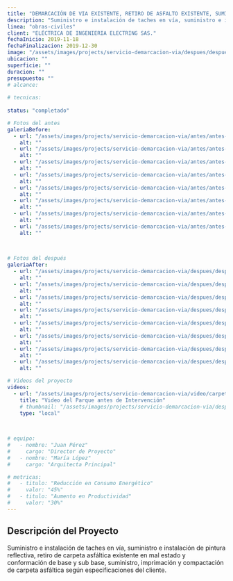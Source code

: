 ```yaml
---
title: "DEMARCACIÓN DE VIA EXISTENTE, RETIRO DE ASFALTO EXISTENTE, SUMINISTRO Y COMPACTACIÓN DE CARPETA ASFALTICA PARA LA PLANTA DE ECOPETROL EN CARTAGENA MUELLE FLUVIAL."
description: "Suministro e instalación de taches en vía, suministro e instalación de pintura reflectiva"
linea: "obras-civiles"
client: "ELÉCTRICA DE INGENIERIA ELECTRING SAS."
fechaInicio: 2019-11-18
fechaFinalizacion: 2019-12-30
image: "/assets/images/projects/servicio-demarcacion-via/despues/despues-carpeta-asfaltica_008.webp"
ubicacion: ""
superficie: ""
duracion: ""
presupuesto: ""
# alcance:
  
# tecnicas:
  
status: "completado"

# Fotos del antes
galeriaBefore:
  - url: "/assets/images/projects/servicio-demarcacion-via/antes/antes-carpeta-asfaltica_001.webp"
    alt: ""
  - url: "/assets/images/projects/servicio-demarcacion-via/antes/antes-carpeta-asfaltica_002.webp"
    alt: ""
  - url: "/assets/images/projects/servicio-demarcacion-via/antes/antes-carpeta-asfaltica_003.webp"
    alt: ""
  - url: "/assets/images/projects/servicio-demarcacion-via/antes/antes-carpeta-asfaltica_004.webp"
    alt: ""
  - url: "/assets/images/projects/servicio-demarcacion-via/antes/antes-carpeta-asfaltica_005.webp"
    alt: ""
  - url: "/assets/images/projects/servicio-demarcacion-via/antes/antes-carpeta-asfaltica_006.webp"
    alt: ""
  - url: "/assets/images/projects/servicio-demarcacion-via/antes/antes-carpeta-asfaltica_007.webp"
    alt: ""
  - url: "/assets/images/projects/servicio-demarcacion-via/antes/antes-carpeta-asfaltica_008.webp"
    alt: ""
   
  

# Fotos del después
galeriaAfter:
  - url: "/assets/images/projects/servicio-demarcacion-via/despues/despues-carpeta-asfaltica_001.webp"
    alt: ""
  - url: "/assets/images/projects/servicio-demarcacion-via/despues/despues-carpeta-asfaltica_002.webp"
    alt: ""
  - url: "/assets/images/projects/servicio-demarcacion-via/despues/despues-carpeta-asfaltica_003.webp"
    alt: ""
  - url: "/assets/images/projects/servicio-demarcacion-via/despues/despues-carpeta-asfaltica_004.webp"
    alt: ""
  - url: "/assets/images/projects/servicio-demarcacion-via/despues/despues-carpeta-asfaltica_005.webp"
    alt: ""
  - url: "/assets/images/projects/servicio-demarcacion-via/despues/despues-carpeta-asfaltica_006.webp"
    alt: ""
  - url: "/assets/images/projects/servicio-demarcacion-via/despues/despues-carpeta-asfaltica_007.webp"
    alt: ""
  - url: "/assets/images/projects/servicio-demarcacion-via/despues/despues-carpeta-asfaltica_008.webp"
    alt: ""

# Videos del proyecto
videos:
  - url: "/assets/images/projects/servicio-demarcacion-via/video/carpeta-asfaltica.mp4"
    title: "Video del Parque antes de Intervención"
    # thumbnail: "/assets/images/projects/servicio-demarcacion-via/despues/despues-carpeta-asfaltica_002.webp"
    type: "local"
  
 

# equipo:
#   - nombre: "Juan Pérez"
#     cargo: "Director de Proyecto"
#   - nombre: "María López"
#     cargo: "Arquitecta Principal"

# metricas:
#   - titulo: "Reducción en Consumo Energético"
#     valor: "45%"
#   - titulo: "Aumento en Productividad"
#     valor: "30%"
---
```


## Descripción del Proyecto

Suministro e instalación de taches en vía, suministro e instalación de pintura reflectiva, retiro de carpeta asfáltica existente en mal estado y conformación de base y sub base, suministro, imprimación y compactación de carpeta asfáltica según especificaciones del cliente. 
